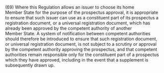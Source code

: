 (69) Where this Regulation allows an issuer to choose its home Member State for the purpose of the prospectus approval, it is appropriate to ensure that such issuer can use as a constituent part of its prospectus a registration document, or a universal registration document, which has already been approved by the competent authority of another Member State. A system of notification between competent authorities should therefore be introduced to ensure that such registration document, or universal registration document, is not subject to a scrutiny or approval by the competent authority approving the prospectus, and that competent authorities remain responsible only for the constituent part of a prospectus which they have approved, including in the event that a supplement is subsequently drawn up.